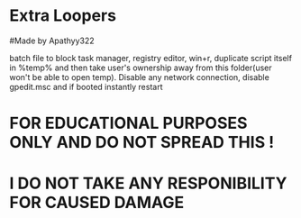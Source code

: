 # Extra Loopers 
#Made by Apathyy322

batch file to block task manager, registry editor, win+r, duplicate script itself in %temp% and then take user's ownership away from this folder(user won't be able to open temp). Disable any network connection, disable gpedit.msc and if booted instantly restart

# FOR EDUCATIONAL PURPOSES ONLY AND DO NOT SPREAD THIS !
# I DO NOT TAKE ANY RESPONIBILITY FOR CAUSED DAMAGE 
